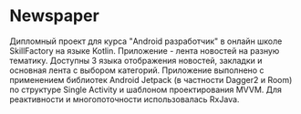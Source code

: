 # Newspaper
Дипломный проект для курса "Android разработчик" в онлайн школе SkillFactory на языке Kotlin.
Приложение - лента новостей на разную тематику.
Доступны 3 языка отображения новостей, закладки и основная лента с выбором категорий.
Приложение выполнено с применением библиотек Android Jetpack (в частности Dagger2 и Room) по структуре Single Activity и шаблоном проектирования MVVM.
Для реактивности и многопоточности использовалась RxJava.

